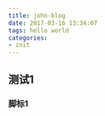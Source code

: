 ```yaml
---
title: john-blog
date: 2017-03-16 13:34:07
tags: hello world
categories:
- init
---
```

## 测试1
### 脚标1
